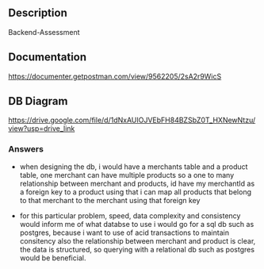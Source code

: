 ## Description

Backend-Assessment

## Documentation

https://documenter.getpostman.com/view/9562205/2sA2r9WicS

## DB Diagram

https://drive.google.com/file/d/1dNxAUIOJVEbFH84BZSbZ0T_HXNewNtzu/view?usp=drive_link

### Answers

 - when designing the db, i would have a merchants table and a product table, one merchant can have multiple products
   so a one to many relationship between merchant and products, id have my merchantId as a foreign key to a product
   using that i can map all products that belong to that merchant to the merchant using that foreign key

 - for this particular problem, speed, data complexity and consistency would inform me of what databse to use
   i would go for a sql db such as postgres, because i want to use of acid transactions to maintain consitency
   also the relationship between merchant and product is clear, the data is structured, so querying with a relational db
   such as postgres would be beneficial.






